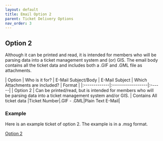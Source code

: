 ```yaml
---
layout: default
title: Email Option 2
parent: Ticket Delivery Options
nav_order: 3
---
```


## Option 2
Although it can be printed and read, it is intended for members who will be parsing data into a ticket management system and (or) GIS. The email body contains all the ticket data and includes both a .GIF and .GML file as attachments.

| Option       | Who is it for?    | E-Mail Subject/Body | E-Mail Subject | Which Attachments are included? | Format |
|:-------------|:------------------|:------|
| Option 2     | Can be printed/read, but is intended for members who will be parsing data into a ticket management system and/or GIS.	   | Contains All ticket data  |Ticket Number|.GIF - .GML|Plain Text E-Mail|

### Example
Here is an example ticket of option 2. The example is in a .msg format.

<a href="https://usanorth811.org/images/Option-2.zip" class="btn mr-4">Option 2</a>